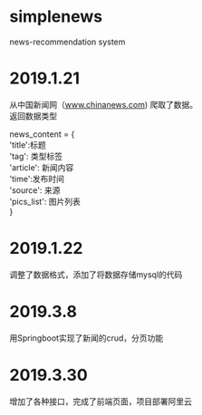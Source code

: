 # simplenews
news-recommendation system

# 2019.1.21
从中国新闻网（www.chinanews.com)  爬取了数据。  
返回数据类型  
  
news_content = {  
                'title':标题  
                'tag': 类型标签  
                'article': 新闻内容  
                'time':发布时间  
                'source': 来源  
                'pics_list': 图片列表  
            }  

# 2019.1.22
调整了数据格式，添加了将数据存储mysql的代码

# 2019.3.8
用Springboot实现了新闻的crud，分页功能

# 2019.3.30 
增加了各种接口，完成了前端页面，项目部署阿里云
